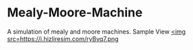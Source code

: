 # Mealy-Moore-Machine
A simulation of mealy and moore machines.
Sample View <a href="#"><img src=https://i.hizliresim.com/ryBvq7.png</a>
